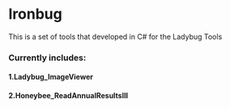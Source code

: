# Ironbug
This is a set of tools that developed in C# for the Ladybug Tools
### Currently includes:
#### 1.Ladybug_ImageViewer
#### 2.Honeybee_ReadAnnualResultsIII
